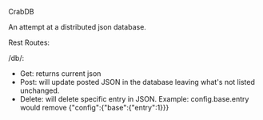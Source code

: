 CrabDB

An attempt at a distributed json database.

Rest Routes:

/db/<id>:
- Get: returns current json
- Post: will update posted JSON in the database leaving what's not listed unchanged.
- Delete: will delete specific entry in JSON.  Example: config.base.entry would remove {"config":{"base":{"entry":1}}}